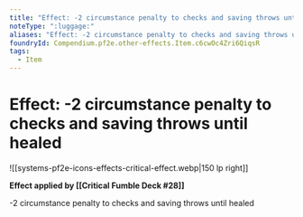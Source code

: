 ```yaml
---
title: "Effect: -2 circumstance penalty to checks and saving throws until healed"
noteType: ":luggage:"
aliases: "Effect: -2 circumstance penalty to checks and saving throws until healed"
foundryId: Compendium.pf2e.other-effects.Item.c6cwOc4Zri6QiqsR
tags:
  - Item
---
```


# Effect: -2 circumstance penalty to checks and saving throws until healed
![[systems-pf2e-icons-effects-critical-effect.webp|150 lp right]]

**Effect applied by [[Critical Fumble Deck #28]]**

\-2 circumstance penalty to checks and saving throws until healed
